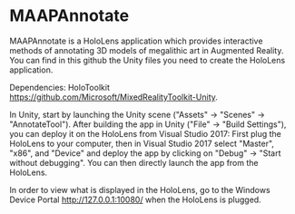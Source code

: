# MAAPAnnotate

MAAPAnnotate is a HoloLens application which provides interactive methods of annotating 3D models of megalithic art in Augmented Reality.
You can find in this github the Unity files you need to create the HoloLens application.

Dependencies: HoloToolkit https://github.com/Microsoft/MixedRealityToolkit-Unity.

In Unity, start by launching the Unity scene ("Assets" -> "Scenes" -> "AnnotateTool").
After building the app in Unity ("File" -> "Build Settings"), you can deploy it on the HoloLens from Visual Studio 2017:
First plug the HoloLens to your computer, then in Visual Studio 2017 select "Master", "x86", and "Device" and deploy the app by clicking on "Debug" -> "Start without debugging".
You can then directly launch the app from the HoloLens.

In order to view what is displayed in the HoloLens, go to the Windows Device Portal http://127.0.0.1:10080/ when the HoloLens is plugged.
